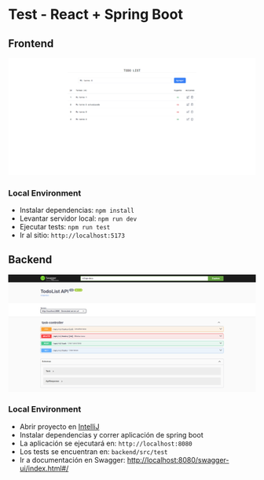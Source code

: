# Test - React + Spring Boot

## Frontend
![Screenshot Frontend](frontend/screenshot_frontend.png)

### Local Environment
- Instalar dependencias: `npm install`
- Levantar servidor local: `npm run dev`
- Ejecutar tests: `npm run test`
- Ir al sitio: `http://localhost:5173`


## Backend
![Screenshot Backend](backend/screenshot_backend.png)

### Local Environment
- Abrir proyecto en [IntelliJ]([https://www.jetbrains.com/es-es/idea/)
- Instalar dependencias y correr aplicación de spring boot
- La aplicación se ejecutará en: `http://localhost:8080`
- Los tests se encuentran en: `backend/src/test`
- Ir a documentación en Swagger: [http://localhost:8080/swagger-ui/index.html#/](http://localhost:8080/swagger-ui/index.html#/)
